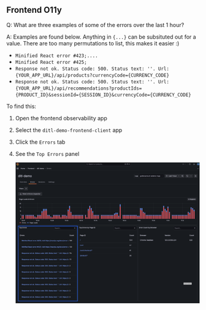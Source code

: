 ## Frontend O11y
Q:  What are three examples of some of the errors over the last 1 hour?

A: Examples are found below. Anything in `{...}` can be subsituted out for a value. There are too many permutations to list, this makes it easier :) 
- `Minified React error #423;....`
- `Minified React error #425;`
- `Response not ok. Status code: 500. Status text: ''. Url:{YOUR_APP_URL}/api/products?currencyCode={CURRENCY_CODE}`
- `Response not ok. Status code: 500. Status text: ''. Url: {YOUR_APP_URL}/api/recommendations?productIds={PRODUCT_ID}&sessionId={SESSION_ID}&currencyCode={CURRENCY_CODE}`

To find this:
1. Open the frontend observability app
1. Select the `ditl-demo-frontend-client` app
1. Click the `Errors` tab 
1. See the `Top Errors` panel 

    ![Top Errors Panel](/images/breakout_1/1.4-frontend-olly.png)

